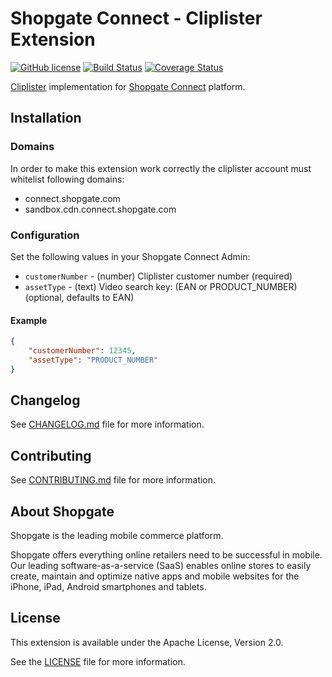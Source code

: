 # Shopgate Connect - Cliplister Extension

[![GitHub license](http://dmlc.github.io/img/apache2.svg)](LICENSE)
[![Build Status](https://travis-ci.org/shopgate/ext-cliplister.svg?branch=master)](https://travis-ci.org/shopgate/ext-cliplister)
[![Coverage Status](https://coveralls.io/repos/github/shopgate/ext-cliplister/badge.svg?branch=master)](https://coveralls.io/github/shopgate/ext-cliplister?branch=master)

[Cliplister](https://cliplister.com) implementation for [Shopgate Connect](https://developer.shopgate.com) platform.

## Installation
### Domains
In order to make this extension work correctly the cliplister account must whitelist following domains:
- connect.shopgate.com
- sandbox.cdn.connect.shopgate.com

### Configuration

Set the following values in your Shopgate Connect Admin:
* `customerNumber` - (number) Cliplister customer number (required)
* `assetType` - (text) Video search key: (EAN or PRODUCT_NUMBER) (optional, defaults to EAN)

#### Example

```json
{
    "customerNumber": 12345,
    "assetType": "PRODUCT_NUMBER"
}
```

## Changelog

See [CHANGELOG.md](CHANGELOG.md) file for more information.

## Contributing

See [CONTRIBUTING.md](docs/CONTRIBUTING.md) file for more information.

## About Shopgate

Shopgate is the leading mobile commerce platform.

Shopgate offers everything online retailers need to be successful in mobile. Our leading
software-as-a-service (SaaS) enables online stores to easily create, maintain and optimize native
apps and mobile websites for the iPhone, iPad, Android smartphones and tablets.

## License

This extension is available under the Apache License, Version 2.0.

See the [LICENSE](./LICENSE) file for more information.
